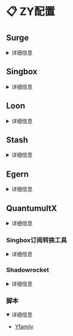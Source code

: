 # 📋 ZY配置

## Surge

<details>
<summary>详细信息</summary>

- [Surge Ruleset Server | Sukka](https://ruleset.skk.moe/)
</details>

## Singbox

<details>
<summary>详细信息</summary>

- [Repcz/Tool](https://github.com/Repcz/Tool)
- [Centralmatrix3/Matrix-io](https://github.com/Centralmatrix3/Matrix-io)
</details>

## Loon

<details>
<summary>详细信息</summary>

- [luestr/ProxyResource: 可莉的](https://github.com/luestr/ProxyResource/tree/main)
- [Repcz/Tool](https://github.com/Repcz/Tool)
- [Centralmatrix3/Matrix-io](https://github.com/Centralmatrix3/Matrix-io)
- [Coldvvater/Mononoke](https://github.com/Coldvvater/Mononoke/tree/master)
</details>

## Stash

<details>
<summary>详细信息</summary>

- [快捷配置 - 虚空终端 Docs](https://wiki.metacubex.one/example/conf/#__tabbed_4_1)
- [Lanlan13-14/Rules](https://github.com/Lanlan13-14/Rules/tree/main)
- [Repcz/Tool](https://github.com/Repcz/Tool)
- [Centralmatrix3/Matrix-io](https://github.com/Centralmatrix3/Matrix-io)
- [Coldvvater/Mononoke](https://github.com/Coldvvater/Mononoke/tree/master)
- [Auniquesir/规则集](https://github.com/Auniquesir/Tool/tree/X)
</details>

## Egern

<details>
<summary>详细信息</summary>

- [jnlaoshu/MySelf: Egern、Stash、Surge、Loon、Quanx、Shadowrocket等自用配置。网上搜集，仅供参考！感谢大佬们的无私分享！](https://github.com/jnlaoshu/MySelf)
- [Repcz/Tool](https://github.com/Repcz/Tool)
- [Centralmatrix3/Matrix-io](https://github.com/Centralmatrix3/Matrix-io)
</details>

## QuantumultX

<details>
<summary>详细信息</summary>

- [luestr/ProxyResource: 可莉的](https://github.com/luestr/ProxyResource/tree/main)
- [Repcz/Tool](https://github.com/Repcz/Tool)
- [Centralmatrix3/Matrix-io](https://github.com/Centralmatrix3/Matrix-io)
</details>

### Singbox订阅转换工具

<details>
<summary>详细信息</summary>

- `https://sb.jojoo.eu.org/config/订阅链接&file=模板文件`
</details>

### Shadowrocket

<details>
<summary>详细信息</summary>

- [LOWERTOP/Shadowrocket-First at main](https://github.com/LOWERTOP/Shadowrocket-First/tree/main)
</details>

### 脚本

<details open>
<summary>详细信息</summary>

- [Yfamily](https://whatshub.top/)
</details>
